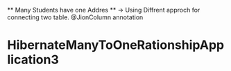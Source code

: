 ** Many Students have one Addres **
-> Using Diffrent approch for connecting two table.
@JionColumn annotation 
# HibernateManyToOneRationshipApplication3
